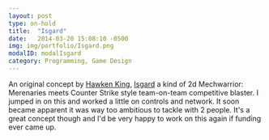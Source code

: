 ```yaml
---
layout: post
type: on-hold
title:  "Isgard"
date:   2014-03-20 15:08:10 -0500
img: img/portfolio/Isgard.png
modalID: modalIsgard
category: Programming, Game Design
---
```


An original concept by [Hawken King][hawken-link], [Isgard][isgard-link] a kind of 2d Mechwarrior: Merenaries meets Counter Strike style team-on-team competitive blaster. I jumped in on this and worked a little on controls and network. It soon became apparent it was way too ambitious to tackle with 2 people. It's a great concept though and I'd be very happy to work on this again if funding ever came up.

[hawken-link]: http://www.hawkenking.com/
[isgard-link]: http://www.playisgard.com/
